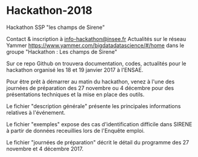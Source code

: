 # Hackathon-2018
Hackathon SSP "les champs de Sirene"

Contact & inscription à info-hackathon@insee.fr
Actualités sur le réseau Yammer https://www.yammer.com/bigdatadatascience/#/home dans le groupe "Hackathon : Les champs de Sirene"

Sur ce repo Github on trouvera documentation, codes, actualités pour le hackathon organisé les 18 et 19 janvier 2017 à l'ENSAE.

Pour être prêt à démarrer au matin du hackathon, venez à l'une des journées de préparation des 27 novembre ou 4 décembre pour des présentations techniques et la mise en place des outils.

Le fichier "description générale" présente les principales informations relatives à l'événement.

Le fichier "exemples" expose des cas d'identification difficile dans SIRENE à partir de données receuillies lors de l'Enquête emploi.

Le fichier "journées de préparation" décrit le détail du programme des 27 novembre et 4 décembre 2017.
